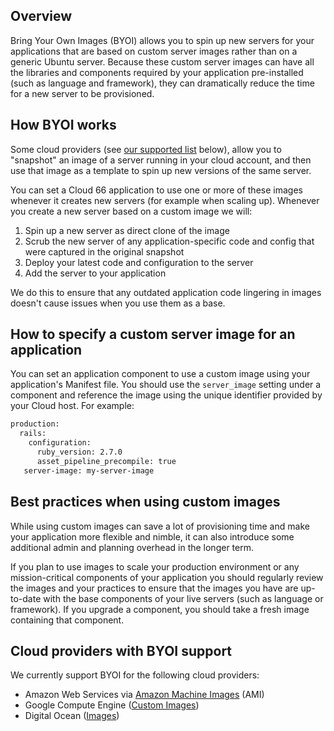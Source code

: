 ## Overview

Bring Your Own Images (BYOI) allows you to spin up new servers for your applications that are based on custom server images rather than on a generic Ubuntu server. Because these custom server images can have all the libraries and components required by your application pre-installed (such as language and framework), they can dramatically reduce the time for a new server to be provisioned. 

## How BYOI works

Some cloud providers (see [our supported list](#cloud-providers-with-byoi-support) below), allow you to "snapshot" an image of a server running in your cloud account, and then use that image as a template to spin up new versions of the same server. 

You can set a Cloud 66 application to use one or more of these images whenever it creates new servers (for example when scaling up). Whenever you create a new server based on a custom image we will:

1. Spin up a new server as direct clone of the image
2. Scrub the new server of any application-specific code and config that were captured in the original  snapshot
3. Deploy your latest code and configuration to the server 
4. Add the server to your application

We do this to ensure that any outdated application code lingering in images doesn't cause issues when you use them as a base.

## How to specify a custom server image for an application

You can set an application component to use a custom image using your application's Manifest file. You should use the `server_image` setting under a component and reference the image using the unique identifier provided by your Cloud host. For example:

```bash
production:
  rails:
    configuration:
      ruby_version: 2.7.0
      asset_pipeline_precompile: true
   server-image: my-server-image
```

## Best practices when using custom images

While using custom images can save a lot of provisioning time and make your application more flexible and nimble, it can also introduce some additional admin and planning overhead in the longer term. 

If you plan to use images to scale your production environment or any mission-critical components of your application you should regularly review the images and your practices to ensure that the images you have are up-to-date with the base components of your live servers (such as language or framework). If you upgrade a component, you should take a fresh image containing that component.

## Cloud providers with BYOI support

We currently support BYOI for the following cloud providers:

- Amazon Web Services via [Amazon Machine Images](https://docs.aws.amazon.com/AWSEC2/latest/UserGuide/AMIs.html) (AMI)
- Google Compute Engine ([Custom Images](https://cloud.google.com/compute/docs/images#custom_images))
- Digital Ocean ([Images](https://www.digitalocean.com/docs/images/))
